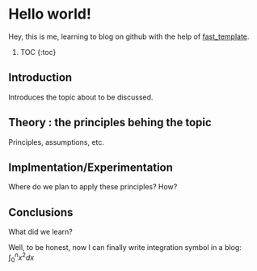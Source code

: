 # Hello world!

Hey, this is me, learning to blog on github with the help of [fast_template](https://github.com/fastai/fast_template).

1. TOC
{:toc}

## Introduction

Introduces the topic about to be discussed.

## Theory : the principles behing the topic

Principles, assumptions, etc.

## Implmentation/Experimentation

Where do we plan to apply these principles? How?

## Conclusions

What did we learn?

Well, to be honest, now I can finally write integration symbol in a blog: $\int_0^n x^2 dx$
